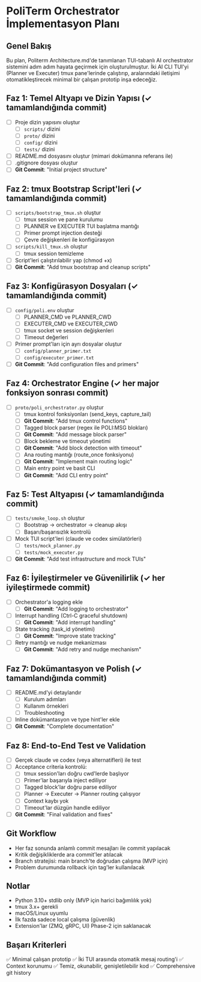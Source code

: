 # PoliTerm Orchestrator İmplementasyon Planı

## Genel Bakış
Bu plan, Politerm Architecture.md'de tanımlanan TUI-tabanlı AI orchestrator sistemini adım adım hayata geçirmek için oluşturulmuştur. İki AI CLI TUI'yi (Planner ve Executer) tmux pane'lerinde çalıştırıp, aralarındaki iletişimi otomatikleştirecek minimal bir çalışan prototip inşa edeceğiz.

## Faz 1: Temel Altyapı ve Dizin Yapısı (✓ tamamlandığında commit)
- [ ] Proje dizin yapısını oluştur
  - [ ] `scripts/` dizini
  - [ ] `proto/` dizini
  - [ ] `config/` dizini
  - [ ] `tests/` dizini
- [ ] README.md dosyasını oluştur (mimari dokümanına referans ile)
- [ ] .gitignore dosyası oluştur
- [ ] **Git Commit**: "Initial project structure"

## Faz 2: tmux Bootstrap Script'leri (✓ tamamlandığında commit)
- [ ] `scripts/bootstrap_tmux.sh` oluştur
  - [ ] tmux session ve pane kurulumu
  - [ ] PLANNER ve EXECUTER TUI başlatma mantığı
  - [ ] Primer prompt injection desteği
  - [ ] Çevre değişkenleri ile konfigürasyon
- [ ] `scripts/kill_tmux.sh` oluştur
  - [ ] tmux session temizleme
- [ ] Script'leri çalıştırılabilir yap (chmod +x)
- [ ] **Git Commit**: "Add tmux bootstrap and cleanup scripts"

## Faz 3: Konfigürasyon Dosyaları (✓ tamamlandığında commit)
- [ ] `config/poli.env` oluştur
  - [ ] PLANNER_CMD ve PLANNER_CWD
  - [ ] EXECUTER_CMD ve EXECUTER_CWD
  - [ ] tmux socket ve session değişkenleri
  - [ ] Timeout değerleri
- [ ] Primer prompt'ları için ayrı dosyalar oluştur
  - [ ] `config/planner_primer.txt`
  - [ ] `config/executer_primer.txt`
- [ ] **Git Commit**: "Add configuration files and primers"

## Faz 4: Orchestrator Engine (✓ her major fonksiyon sonrası commit)
- [ ] `proto/poli_orchestrator.py` oluştur
  - [ ] tmux kontrol fonksiyonları (send_keys, capture_tail)
  - [ ] **Git Commit**: "Add tmux control functions"
  - [ ] Tagged block parser (regex ile POLI:MSG blokları)
  - [ ] **Git Commit**: "Add message block parser"
  - [ ] Block bekleme ve timeout yönetimi
  - [ ] **Git Commit**: "Add block detection with timeout"
  - [ ] Ana routing mantığı (route_once fonksiyonu)
  - [ ] **Git Commit**: "Implement main routing logic"
  - [ ] Main entry point ve basit CLI
  - [ ] **Git Commit**: "Add CLI entry point"

## Faz 5: Test Altyapısı (✓ tamamlandığında commit)
- [ ] `tests/smoke_loop.sh` oluştur
  - [ ] Bootstrap → orchestrator → cleanup akışı
  - [ ] Başarı/başarısızlık kontrolü
- [ ] Mock TUI script'leri (claude ve codex simülatörleri)
  - [ ] `tests/mock_planner.py`
  - [ ] `tests/mock_executer.py`
- [ ] **Git Commit**: "Add test infrastructure and mock TUIs"

## Faz 6: İyileştirmeler ve Güvenilirlik (✓ her iyileştirmede commit)
- [ ] Orchestrator'a logging ekle
  - [ ] **Git Commit**: "Add logging to orchestrator"
- [ ] Interrupt handling (Ctrl-C graceful shutdown)
  - [ ] **Git Commit**: "Add interrupt handling"
- [ ] State tracking (task_id yönetimi)
  - [ ] **Git Commit**: "Improve state tracking"
- [ ] Retry mantığı ve nudge mekanizması
  - [ ] **Git Commit**: "Add retry and nudge mechanism"

## Faz 7: Dokümantasyon ve Polish (✓ tamamlandığında commit)
- [ ] README.md'yi detaylandır
  - [ ] Kurulum adımları
  - [ ] Kullanım örnekleri
  - [ ] Troubleshooting
- [ ] Inline dokümantasyon ve type hint'ler ekle
- [ ] **Git Commit**: "Complete documentation"

## Faz 8: End-to-End Test ve Validation
- [ ] Gerçek claude ve codex (veya alternatifleri) ile test
- [ ] Acceptance criteria kontrolü:
  - [ ] tmux session'ları doğru cwd'lerde başlıyor
  - [ ] Primer'lar başarıyla inject ediliyor
  - [ ] Tagged block'lar doğru parse ediliyor
  - [ ] Planner → Executer → Planner routing çalışıyor
  - [ ] Context kaybı yok
  - [ ] Timeout'lar düzgün handle ediliyor
- [ ] **Git Commit**: "Final validation and fixes"

## Git Workflow
- Her faz sonunda anlamlı commit mesajları ile commit yapılacak
- Kritik değişikliklerde ara commit'ler atılacak
- Branch stratejisi: main branch'te doğrudan çalışma (MVP için)
- Problem durumunda rollback için tag'ler kullanılacak

## Notlar
- Python 3.10+ stdlib only (MVP için harici bağımlılık yok)
- tmux 3.x+ gerekli
- macOS/Linux uyumlu
- İlk fazda sadece local çalışma (güvenlik)
- Extension'lar (ZMQ, gRPC, UI) Phase-2 için saklanacak

## Başarı Kriterleri
✅ Minimal çalışan prototip
✅ İki TUI arasında otomatik mesaj routing'i
✅ Context korunumu
✅ Temiz, okunabilir, genişletilebilir kod
✅ Comprehensive git history